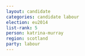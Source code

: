 ```yaml
---
layout: candidate
categories: candidate labour
election: eu2014
list-rank: 5
person: katrina-murray
region: scotland
party: labour
---
```

